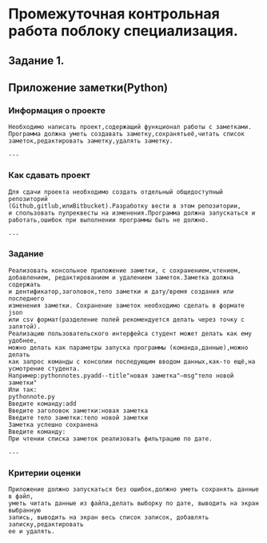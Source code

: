 # Промежуточная контрольная работа поблоку специализация.
## Задание 1.
## Приложение заметки(Python)

  ### Информация о проекте 
    Необходимо написать проект,содержащий функционал работы с заметками. 
    Программа должна уметь создавать заметку,сохранятьеё,читать список 
    заметок,редактировать заметку,удалять заметку. 

    ---

  ### Как сдавать проект   
    Для сдачи проекта необходимо создать отдельный общедоступный репозиторий
    (Github,gitlub,илиBitbucket).Разработку вести в этом репозитории,
    и спользовать пулреквесты на изменения.Программа должна запускаться и 
    работать,ошибок при выполнении программы быть не должно. 

    ---

  ### Задание 
    Реализовать консольное приложение заметки, с сохранением,чтением, 
    добавлением, редактированием и удалением заметок.Заметка должна содержать
    и дентификатор,заголовок,тело заметки и дату/время создания или последнего 
    изменения заметки. Сохранение заметок необходимо сделать в формате json 
    или csv формат(разделение полей рекомендуется делать через точку с запятой).
    Реализацию пользовательского интерфейса студент может делать как ему удобнее,
    можно делать как параметры запуска программы (команда,данные),можно делать 
    как запрос команды с консолии последующим вводом данных,как-то ещё,на 
    усмотрение студента.
    Например:pythonnotes.pyadd--title"новая заметка"–msg"тело новой заметки" 
    Или так: 
    pythonnote.py 
    Введите команду:add 
    Введите заголовок заметки:новая заметка 
    Введите тело заметки:тело новой заметки 
    Заметка успешно сохранена 
    Введите команду: 
    При чтении списка заметок реализовать фильтрацию по дате. 

    ---
    
  ### Критерии оценки
    Приложение должно запускаться без ошибок,должно уметь сохранять данные в файл, 
    уметь читать данные из файла,делать выборку по дате, выводить на экран выбранную 
    запись, выводить на экран весь список записок, добавлять записку,редактировать 
    ее и удалять.
